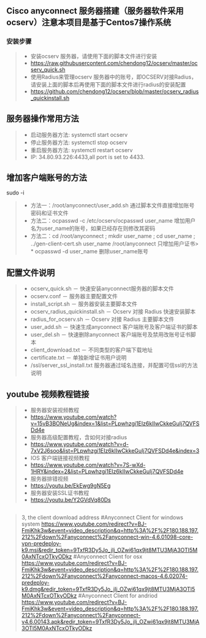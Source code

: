 ## Cisco anyconnect 服务器搭建（服务器软件采用ocserv）注意本项目是基于Centos7操作系统
### 安装步骤 ###
> * 安装ocserv 服务器，请使用下面的脚本文件进行安装
> * https://raw.githubusercontent.com/chendong12/ocserv/master/ocserv_quick.sh
> * 使用Radius来管理ocserv 服务器中的账号，即OCSERV对接Radius，请安装上面的脚本后再使用下面的脚本文件进行radius的安装配置
> * https://github.com/chendong12/ocserv/blob/master/ocserv_radius_quickinstall.sh
## 服务器操作常用方法 ##
> * 启动服务器方法: systemctl start ocserv
> * 停止服务器方法: systemctl stop ocserv
> * 重启服务器方法: systemctl restart ocserv
> * IP: 34.80.93.226:4433,all port is set to 4433.
## 增加客户端账号的方法
sudo -i
> * 方法一：/root/anyconnect/user_add.sh 通过脚本文件直接增加账号密码和证书文件 
> * 方法二：ocpasswd -c /etc/ocserv/ocpasswd user_name 增加用户名为user_name的账号，如果已经存在则修改其密码
> * 方法二：cd /root/anyconnect ; mkdir user_name ; cd user_name ; ../gen-client-cert.sh user_name /root/anyconnect 只增加用户证书> * ocpasswd -d user_name 删除user_name账号
## 配置文件说明 ##
> * ocserv_quick.sh － 快速安装anyconnect服务器的脚本文件
> * ocserv.conf － 服务器主要配置文件
> * install_script.sh － 服务器安装主要脚本文件
> * ocserv_radius_quickinstall.sh － Ocserv 对接 Radius 快速安装脚本
> * radius_for_ocserv.sh － Ocserv 对接 Radius 主要脚本文件
> * user_add.sh － 快速生成anyconnect 客户端账号及客户端证书的脚本
> * user_del.sh － 快速删除anyconnect 客户端账号及禁用改账号证书脚本
> * client_download.txt － 不同类型的客户端下载地址
> * certificate.txt － 单独新增证书用户说明
> * /ssl/server_ssl_install.txt 服务器通过域名连接，并配置可信ssl的方法说明

## youtube 视频教程链接 ##
> * 服务器安装视频教程
> * https://www.youtube.com/watch?v=15vB3BONeUg&index=1&list=PLpwhzgi1EIz6kIIwCkkeGuIj7QVFSDd4e
> * 服务器高级配置教程，含如何对接radius
> * https://www.youtube.com/watch?v=d-7xV2J6soo&list=PLpwhzgi1EIz6kIIwCkkeGuIj7QVFSDd4e&index=3
> * IOS 客户端链接视频教程
> * https://www.youtube.com/watch?v=7S-wXd-1HRY&index=2&list=PLpwhzgi1EIz6kIIwCkkeGuIj7QVFSDd4e
> * 服务器排错视频
> * https://youtu.be/EkEwg9gN5Eg
> * 服务器安装SSL证书教程
> * https://youtu.be/Y2GVdVq80Ds

## 
> 3, the client download address
#Anyconnect Client for windows system
https://www.youtube.com/redirect?v=BJ-FmiKhk3w&event=video_description&q=http%3A%2F%2F180.188.197.212%2Fdown%2Fanyconnect%2Fanyconnect-win-4.6.01098-core-vpn-predeploy-k9.msi&redir_token=9TxfR3Dy5Jo_jIj_OZwi61qx9jt8MTU3MjA3OTI5M0AxNTcxOTkyODkz
#Anyconnect Client for osx
https://www.youtube.com/redirect?v=BJ-FmiKhk3w&event=video_description&q=http%3A%2F%2F180.188.197.212%2Fdown%2Fanyconnect%2Fanyconnect-macos-4.6.02074-predeploy-k9.dmg&redir_token=9TxfR3Dy5Jo_jIj_OZwi61qx9jt8MTU3MjA3OTI5M0AxNTcxOTkyODkz
#Anyconnect Client for andriod
https://www.youtube.com/redirect?v=BJ-FmiKhk3w&event=video_description&q=http%3A%2F%2F180.188.197.212%2Fdown%2Fanyconnect%2Fanyconnect-v4.6.00143.apk&redir_token=9TxfR3Dy5Jo_jIj_OZwi61qx9jt8MTU3MjA3OTI5M0AxNTcxOTkyODkz

